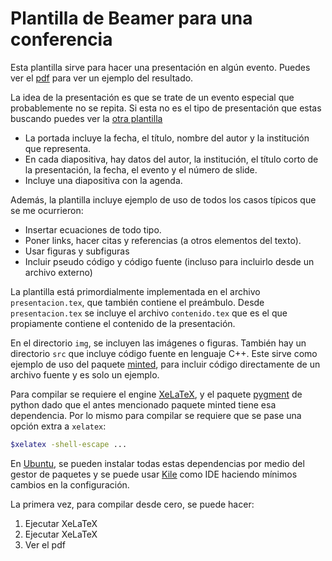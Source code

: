 # Plantilla de Beamer para una conferencia

Esta plantilla sirve para hacer una presentación en algún evento. Puedes ver el [pdf](presentacion.pdf) para ver un ejemplo del resultado.

La idea de la presentación es que se trate de un evento especial que probablemente no se repita.
Si esta no es el tipo de presentación que estas buscando puedes ver la [otra plantilla](../Clase)

* La portada incluye la fecha, el título, nombre del autor y la institución que representa.
* En cada diapositiva, hay datos del autor, la institución, el título corto de la presentación, la fecha, el evento y el número de slide.
* Incluye una diapositiva con la agenda.

Además, la plantilla incluye ejemplo de uso de todos los casos típicos que se me ocurrieron:

* Insertar ecuaciones de todo tipo.
* Poner links, hacer citas y referencias (a otros elementos del texto).
* Usar figuras y subfiguras
* Incluir pseudo código y código fuente (incluso para incluirlo desde un archivo externo)

La plantilla está primordialmente implementada en el archivo `presentacion.tex`, que también contiene el preámbulo. Desde `presentacion.tex` se incluye el archivo `contenido.tex` que es el que propiamente contiene el contenido de la presentación.

En el directorio `img`, se incluyen las imágenes o figuras. También hay un directorio `src` que incluye código fuente en lenguaje C++. Este sirve como ejemplo de uso del paquete [minted](https://ctan.org/pkg/minted), para incluir código directamente de un archivo fuente y es solo un ejemplo.

Para compilar se requiere el engine [XeLaTeX](https://tug.org/xetex/), y el paquete [pygment](https://pygments.org/) de python dado que el antes mencionado paquete minted tiene esa dependencia. Por lo mismo para compilar se requiere que se pase una opción extra a `xelatex`:

```bash
$xelatex -shell-escape ...
```

En [Ubuntu](https://ubuntu.com/), se pueden instalar todas estas dependencias por medio del gestor de paquetes y se puede usar [Kile](https://kile.sourceforge.io/) como IDE haciendo mínimos cambios en la configuración.

La primera vez, para compilar desde cero, se puede hacer:

1. Ejecutar XeLaTeX
1. Ejecutar XeLaTeX
1. Ver el pdf


